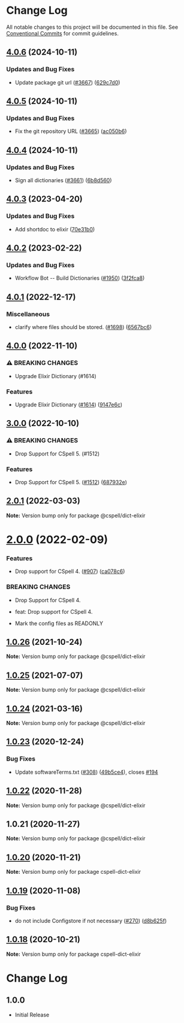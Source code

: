 # Change Log

All notable changes to this project will be documented in this file.
See [Conventional Commits](https://conventionalcommits.org) for commit guidelines.

## [4.0.6](https://github.com/streetsidesoftware/cspell-dicts/compare/@cspell/dict-elixir@4.0.5...@cspell/dict-elixir@4.0.6) (2024-10-11)


### Updates and Bug Fixes

* Update package git url ([#3667](https://github.com/streetsidesoftware/cspell-dicts/issues/3667)) ([629c7d0](https://github.com/streetsidesoftware/cspell-dicts/commit/629c7d0a5e1bacad1d3874b1f8372edc3494ef97))

## [4.0.5](https://github.com/streetsidesoftware/cspell-dicts/compare/@cspell/dict-elixir@4.0.4...@cspell/dict-elixir@4.0.5) (2024-10-11)


### Updates and Bug Fixes

* Fix the git repository URL ([#3665](https://github.com/streetsidesoftware/cspell-dicts/issues/3665)) ([ac050b6](https://github.com/streetsidesoftware/cspell-dicts/commit/ac050b697d57820109995e92fac5ccc32ced1723))

## [4.0.4](https://github.com/streetsidesoftware/cspell-dicts/compare/@cspell/dict-elixir@4.0.3...@cspell/dict-elixir@4.0.4) (2024-10-11)


### Updates and Bug Fixes

* Sign all dictionaries ([#3661](https://github.com/streetsidesoftware/cspell-dicts/issues/3661)) ([6b8d560](https://github.com/streetsidesoftware/cspell-dicts/commit/6b8d560cf51a593458ce42bca415859f872cfc97))

## [4.0.3](https://github.com/streetsidesoftware/cspell-dicts/compare/@cspell/dict-elixir@4.0.2...@cspell/dict-elixir@4.0.3) (2023-04-20)


### Updates and Bug Fixes

* Add shortdoc to elixir ([70e31b0](https://github.com/streetsidesoftware/cspell-dicts/commit/70e31b0636bb7fa2f50986c5766fab899098deb3))

## [4.0.2](https://github.com/streetsidesoftware/cspell-dicts/compare/@cspell/dict-elixir@4.0.1...@cspell/dict-elixir@4.0.2) (2023-02-22)


### Updates and Bug Fixes

* Workflow Bot -- Build Dictionaries ([#1950](https://github.com/streetsidesoftware/cspell-dicts/issues/1950)) ([3f2fca8](https://github.com/streetsidesoftware/cspell-dicts/commit/3f2fca8b64c800723cc572f5ef83e92d5ec64673))

## [4.0.1](https://github.com/streetsidesoftware/cspell-dicts/compare/@cspell/dict-elixir@4.0.0...@cspell/dict-elixir@4.0.1) (2022-12-17)


### Miscellaneous

* clarify where files should be stored. ([#1698](https://github.com/streetsidesoftware/cspell-dicts/issues/1698)) ([6567bc6](https://github.com/streetsidesoftware/cspell-dicts/commit/6567bc62130404cb32945bdcc3bf07316c839396))

## [4.0.0](https://github.com/streetsidesoftware/cspell-dicts/compare/@cspell/dict-elixir@3.0.0...@cspell/dict-elixir@4.0.0) (2022-11-10)


### ⚠ BREAKING CHANGES

* Upgrade Elixir Dictionary (#1614)

### Features

* Upgrade Elixir Dictionary ([#1614](https://github.com/streetsidesoftware/cspell-dicts/issues/1614)) ([9147e6c](https://github.com/streetsidesoftware/cspell-dicts/commit/9147e6c81a3fb6b67c28a673bcaa5d0d6d5fe558))

## [3.0.0](https://github.com/streetsidesoftware/cspell-dicts/compare/@cspell/dict-elixir@2.0.1...@cspell/dict-elixir@3.0.0) (2022-10-10)


### ⚠ BREAKING CHANGES

* Drop Support for CSpell 5. (#1512)

### Features

* Drop Support for CSpell 5. ([#1512](https://github.com/streetsidesoftware/cspell-dicts/issues/1512)) ([687932e](https://github.com/streetsidesoftware/cspell-dicts/commit/687932e187e4bce87d7904e3a2e53dd6de6ac372))

## [2.0.1](https://github.com/streetsidesoftware/cspell-dicts/compare/@cspell/dict-elixir@2.0.0...@cspell/dict-elixir@2.0.1) (2022-03-03)

**Note:** Version bump only for package @cspell/dict-elixir





# [2.0.0](https://github.com/streetsidesoftware/cspell-dicts/compare/@cspell/dict-elixir@1.0.26...@cspell/dict-elixir@2.0.0) (2022-02-09)


### Features

* Drop support for CSpell 4. ([#907](https://github.com/streetsidesoftware/cspell-dicts/issues/907)) ([ca078c6](https://github.com/streetsidesoftware/cspell-dicts/commit/ca078c6a2e188cc3cf6276db1ba7e007f0f06f27))


### BREAKING CHANGES

* Drop Support for CSpell 4.

* feat: Drop support for CSpell 4.
* Mark the config files as READONLY





## [1.0.26](https://github.com/streetsidesoftware/cspell-dicts/compare/@cspell/dict-elixir@1.0.25...@cspell/dict-elixir@1.0.26) (2021-10-24)

**Note:** Version bump only for package @cspell/dict-elixir





## [1.0.25](https://github.com/streetsidesoftware/cspell-dicts/compare/@cspell/dict-elixir@1.0.24...@cspell/dict-elixir@1.0.25) (2021-07-07)

**Note:** Version bump only for package @cspell/dict-elixir





## [1.0.24](https://github.com/streetsidesoftware/cspell-dicts/compare/@cspell/dict-elixir@1.0.23...@cspell/dict-elixir@1.0.24) (2021-03-16)

**Note:** Version bump only for package @cspell/dict-elixir





## [1.0.23](https://github.com/streetsidesoftware/cspell-dicts/compare/@cspell/dict-elixir@1.0.22...@cspell/dict-elixir@1.0.23) (2020-12-24)


### Bug Fixes

* Update softwareTerms.txt ([#308](https://github.com/streetsidesoftware/cspell-dicts/issues/308)) ([49b5ce4](https://github.com/streetsidesoftware/cspell-dicts/commit/49b5ce4a2436f3c99969d6425128d55f84c8a7fc)), closes [#194](https://github.com/streetsidesoftware/cspell-dicts/issues/194)





## [1.0.22](https://github.com/streetsidesoftware/cspell-dicts/compare/@cspell/dict-elixir@1.0.21...@cspell/dict-elixir@1.0.22) (2020-11-28)

**Note:** Version bump only for package @cspell/dict-elixir





## 1.0.21 (2020-11-27)

**Note:** Version bump only for package @cspell/dict-elixir





## [1.0.20](https://github.com/streetsidesoftware/cspell-dicts/compare/cspell-dict-elixir@1.0.19...cspell-dict-elixir@1.0.20) (2020-11-21)

**Note:** Version bump only for package cspell-dict-elixir

## [1.0.19](https://github.com/streetsidesoftware/cspell-dicts/compare/cspell-dict-elixir@1.0.18...cspell-dict-elixir@1.0.19) (2020-11-08)

### Bug Fixes

- do not include Configstore if not necessary ([#270](https://github.com/streetsidesoftware/cspell-dicts/issues/270)) ([d8b625f](https://github.com/streetsidesoftware/cspell-dicts/commit/d8b625f2f42d5cc6c4a9390216ac1e5037886e44))

## [1.0.18](https://github.com/streetsidesoftware/cspell-dicts/compare/cspell-dict-elixir@1.0.17...cspell-dict-elixir@1.0.18) (2020-10-21)

**Note:** Version bump only for package cspell-dict-elixir

# Change Log

## 1.0.0

- Initial Release
